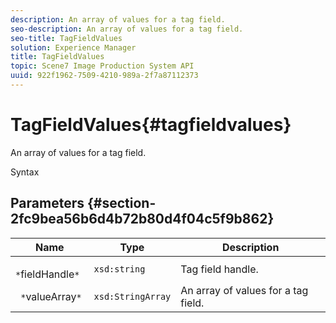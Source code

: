 ```yaml
---
description: An array of values for a tag field.
seo-description: An array of values for a tag field.
seo-title: TagFieldValues
solution: Experience Manager
title: TagFieldValues
topic: Scene7 Image Production System API
uuid: 922f1962-7509-4210-989a-2f7a87112373
---
```


# TagFieldValues{#tagfieldvalues}

An array of values for a tag field.

 Syntax 

## Parameters {#section-2fc9bea56b6d4b72b80d4f04c5f9b862}

|  Name  | Type  | Description  |
|---|---|---|
|  ` *`fieldHandle`*`  | `xsd:string`  | Tag field handle.  |
|  ` *`valueArray`*`  | `xsd:StringArray`  | An array of values for a tag field.  |

